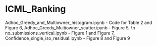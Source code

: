 # ICML_Ranking

Adhoc_Greedy_and_Multiowner_histogram.ipynb - Code for Table 2 and Figure 6, 
Adhoc_Greedy_Multiowner_scatter.ipynb - Figure 5, \n
no_submissions_vertical.ipynb - Figure 1 and Figure 7, 
Confidence_single_iso_residual.ipynb - Figure 8 and Figure 9

